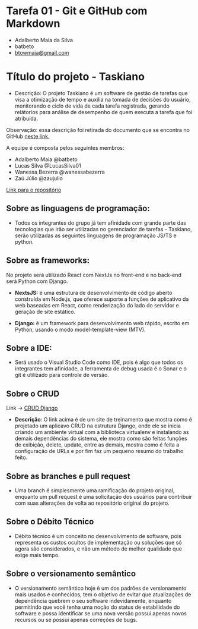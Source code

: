 # Tarefa 01 - Git e GitHub com Markdown

* Adalberto Maia da Silva
* batbeto
* btowmaia@gmail.com


# Título do projeto - Taskiano
- Descrição: O projeto Taskiano é um software de gestão de tarefas que visa a otimização de tempo e auxilia na tomada de decisões do usuário, monitorando o ciclo de vida de cada tarefa registrada, gerando relátorios para análise de desempenho de quem executa a tarefa que foi atribuída.

Observação: essa descrição foi retirada do documento que se encontra no GitHub [neste link.](https://github.com/wanessabezerra/Taskiano)

A equipe é composta pelos seguintes membros:
- Adalberto Maia @batbeto
- Lucas Silva @LucasSilva01
- Wanessa Bezerra @wanessabezerra
- Zaú Júlio @zaujulio

[Link para o repositório](https://github.com/wanessabezerra/Taskiano)


## Sobre as linguagens de programação:

 - Todos os integrantes do grupo já tem afinidade com grande parte das tecnologias que irão ser utilizadas no gerenciador de tarefas - Taskiano, serão utilizadas as seguintes linguagens de programação JS/TS e python.

## Sobre as frameworks: 
No projeto será utilizado React com NextJs no front-end e no back-end será Python com Django.

- **NextsJS:** é uma estrutura de desenvolvimento de código aberto construída em Node.js, que oferece suporte a funções de aplicativo da web baseadas em React, como renderização do lado do servidor e geração de site estático.


- **Django:** é um framework para desenvolvimento web rápido, escrito em Python, usando o modo model-template-view (MTV).


## Sobre a IDE:

- Será usado o Visual Studio Code como IDE, pois é algo que todos os integrantes tem afinidade, a ferramenta de debug usada é o Sonar e o git é utilizado para controle de versão.


## Sobre o CRUD
Link -> [CRUD Django](https://data-flair.training/blogs/django-crud-example/)
- **Descrição**:  O link acima é de um site de treinamento que mostra como é projetado um aplicavo CRUD na estrutura Django, onde ele se inicia criando um ambiente virtual com a biblioteca virtualenv e instalando as demais dependências do sistema, ele mostra como são feitas funções de exibição, delete, update, entre as demais, mostra como é feita a configuração de URLs e por fim faz um pequeno resumo do trabalho feito. 


## Sobre as branches e pull request

- Uma branch é simplesmente uma ramificação do projeto original, enquanto um pull request é uma solicitação dos usuários para contribuir com suas alterações de volta ao repositório original do projeto.

## Sobre o Débito Técnico

- Débito técnico é um conceito no desenvolvimento de software, pois representa os custos ocultos de implementação ou soluções que só agora são considerados, e não um método de melhor qualidade que exige mais tempo.

## Sobre o versionamento semântico

- O versionamento semântico hoje é um dos padrões de versionamento mais usados e conhecidos, tem o objetivo de evitar que atualizações de dependência quebrem o seu software indevidamente, enquanto permitindo que você tenha uma noção do status de estabilidade do software e possa identificar se uma nova versão possui apenas novos recursos ou se possui apenas correções de bugs.
